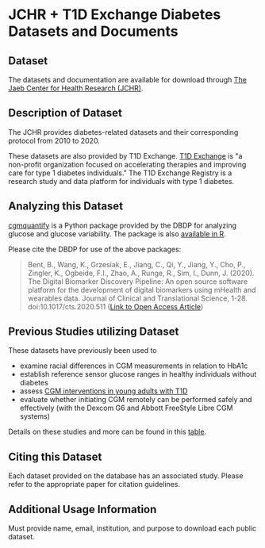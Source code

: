 # JCHR + T1D Exchange Diabetes Datasets and Documents

## Dataset 
The datasets and documentation are available for download through [The Jaeb Center for Health Research (JCHR)](https://public.jaeb.org/datasets/diabetes).

## Description of Dataset
The JCHR provides diabetes-related datasets and their corresponding protocol from 2010 to 2020. 

These datasets are also provided by T1D Exchange. [T1D Exchange](https://t1dexchange.org) is "a non-profit organization focused on accelerating therapies and improving care for type 1 diabetes individuals." The T1D Exchange Registry is a research study and data platform for individuals with type 1 diabetes.

## Analyzing this Dataset
[cgmquantify](https://github.com/DigitalBiomarkerDiscoveryPipeline/cgmquantify) is a Python package provided by the DBDP for
analyzing glucose and glucose variability. The package is also [available in R](https://cran.r-project.org/web/packages/cgmquantify/index.html).

Please cite the DBDP for use of the above packages:

> Bent, B., Wang, K., Grzesiak, E., Jiang, C., Qi, Y., Jiang, Y., Cho, P., Zingler, K., Ogbeide, F.I., Zhao, A., Runge, R., Sim, I., Dunn, J. (2020). The Digital Biomarker      Discovery Pipeline: An open source software platform for the development of digital biomarkers using mHealth and wearables data. Journal of Clinical and Translational Science, 1-28. doi:10.1017/cts.2020.511 ([Link to Open Access Article](https://www.cambridge.org/core/journals/journal-of-clinical-and-translational-science/article/digital-biomarker-discovery-pipeline-an-open-source-software-platform-for-the-development-of-digital-biomarkers-using-mhealth-and-wearables-data/A6696CEF138247077B470F4800090E63))

## Previous Studies utilizing Dataset
These datasets have previously been used to
- examine racial differences in CGM measurements in relation to HbA1c
- establish reference sensor glucose ranges in healthy individuals without diabetes
- assess [CGM interventions in young adults with T1D](https://jamanetwork.com/journals/jama/fullarticle/2767160)
-  evaluate whether initiating CGM remotely can be performed safely and effectively (with the Dexcom G6 and Abbott FreeStyle Libre CGM systems)  

Details on these studies and more can be found in this [table](https://public.jaeb.org/datasets/diabetes).

## Citing this Dataset
Each dataset provided on the database has an associated study. Please refer to the appropriate paper for citation guidelines.

## Additional Usage Information
Must provide name, email, institution, and purpose to download each public dataset.
